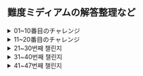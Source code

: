 ## 難度ミディアムの解答整理など

<details>
<summary>01~10番目のチャレンジ</summary>
<div markdown="1-10">

### 2. Get Return Type

> `ReturnType<T>`を内装ジェネリックを使わず具現してみよう。

```ts
// 例
const fn = (v: boolean) => {
    if (v)
      return 1
    else
      return 2
  }
  
  type a = MyReturnType<typeof fn> // should be "1 | 2"
```

```ts
type MyReturnType<T> =  T extends (...args : any[]) => infer R ? R : any;
// 入力されたタイプTが関数であれば関数のリターンタイプが、でないとanyをリターン
// infer Rの応用法として熟知しておくこと
```

<hr />

### 3. Omit

> `Omit<T, K>`を内装ジェネリックを使わず具現してみよう。 
> `T`タイプのすべてのプロパティで`K`を除いてタイプを構成する。

```ts
// 例
interface Todo {
    title: string
    description: string
    completed: boolean
}
  
type TodoPreview = MyOmit<Todo, 'description' | 'title'>
  
const todo: TodoPreview = {
    completed: false,
}
```

```ts
type MyOmit<T, K extends keyof T> = {
    [P in keyof T as P extends K ? never: P ]:T[P];
}
/*
    OmitはPickとExcludeと応用なので
    type MyOmit<T, U extends keyof T> = Pick<T, Exclude<keyof T, U>>;
    として表現できる

    type Pick<T, K extends keyof T> = { [P in K]: T[P] } で
    type Exclude<T, U> = T extends U ? never : T なので
    [P in keyof T as P extends K ? never: P ]:T[P] である。

    Tのキーを持つPをKと比較してマッチすれば無視(never)し、
    そうでない場合はP(Tのキーの略称)をTタイプ内のフィールドで、T[P]を値として設定
    Omitは省略の意味をもつのでTのフィールドの中からKに値するフィールドを省略する
*/
```

<hr />

### 8. Readonly 2

> 二つの要素TとKを持つジェネリック`MyReadonly2<T, K>`を具現してみよう。
> `K`は`T`に属するプロパティで`readonly`、`T`内部の残りの値は`readonly`ではない。

```ts
// 例
interface Todo {
  title: string
  description: string
  completed: boolean
}

const todo: MyReadonly2<Todo, 'title' | 'description'> = {
  title: "Hey",
  description: "foobar",
  completed: false,
}

todo.title = "Hello" // Error: cannot reassign a readonly property
todo.description = "barFoo" // Error: cannot reassign a readonly property
todo.completed = true // OK
```

```ts
// 一回目のトライ
 [P in keyof T as P extends K ? readonly P : P]: T[P] ;
// アプローチは良かったもののreadonlyを直接リターン文には使えない

// 二回目のトライ
type MyReadonly2<T, K = unknown> = {
  readonly [P in keyof T as P extends K ? P : never]: T[P]
} & T
// readonly Pick<T, K>とTの残りを & 演算子で結ぶ
// エラー: Type 'false' does not satisfy the constraint 'true

// 三つ目のトライ 
type MyReadonly2<T, K extends keyof T = keyof T> = {
  // = keyof Tはパタメータが一つだけだった場合の宣言
  [P in keyof T as P extends K ? never : P]: T[P]
  // Excludeでフィルターしたタイプはそのまま維持
} & { 
  readonly [P in K]: T[P] 
  // Pickでフィルターしたタイプ内の属性はreadonlyとして処理
}
```

<hr/>

### 9. Deep Readonly

> 再帰的にサブオブジェクトを持つ一つのオブジェクトを全てreadonly化するジェネリック`DeepReadonly<T>`を具現してみよう。 
> このチャレンジではオブジェクトを扱う方法を学びます。配列、関数、クラスなどは考えなくてもよいでしょう。しかし、自ら多くのケースを想定し、チャレンジしてみましょう。

```ts
// 例
type X = { 
  x: { 
    a: 1
    b: 'hi'
  }
  y: 'hey'
}

type Expected = { 
  readonly x: { 
    readonly a: 1
    readonly b: 'hi'
  }
  readonly y: 'hey' 
}

const todo: DeepReadonly<X> // should be same as `Expected`
```

```ts
type DeepReadonly<T> = {
    readonly [P in keyof T]: keyof T[P] extends undefined ? T[P] : DeepReadonly<T[P]>
} // 再帰を利用し、キーの値ごとに内部に入りreadonly化する(深く入れない場合はundefinedになるので、その場合に再帰から脱出)
```

<hr/>

### 10. Tuple to Union

>  与えられた一つのタプルの値たちをユニオンとしてカバーするジェネリック`TupleToUnion<T>`を具現してみよう。

```ts
// 例
type Arr = ['1', '2', '3']

const a: TupleToUnion<Arr> // expected to be '1' | '2' | '3'
```

```ts
// 一つ目の方法：タプルを展開し、一つずつ取り出す方法(itor式)
type TupleToUnion<T> = T extends unknown[] ? T[number] : never;

// 二つ目の方法：再帰を使った方法
type TupleToUnion<T> = T extends [infer A,...infer B] ? ( A | TupleToUnion<B> ) : never;
```

<hr/>

### 12. Chainable Options

> チェーンナブルオプションは普通Javascriptで使われる。しかし、Typescriptに移す場合はそれを適切にタイプ返還できますか？
> このチャレンジでは二つの関数`option(key, value)`と`get()`を持つオブジェクトやクラスをタイピングするでしょう。
> `option`では与えられたキーと値で現状の構成を拡張でき、`get`を通じて最終結果に接近できます。
> `key`は`string`タイプだけで、`value`はどのタイプでも良いでしょう。

```ts
// 例
declare const config: Chainable

const result = config
  .option('foo', 123)
  .option('name', 'type-challenges')
  .option('bar', { value: 'Hello World' })
  .get()

// expect the type of result to be:
interface Result {
  foo: number
  name: string
  bar: {
    value: string
  }
}
```

```ts
type Chainable<R extends {} = {}> = {
    option<K extends string, V>(key: K, value: V): Chainable<{[P in K]: V} & R>
    // キーであるKはstringだけで、リターンタイプはオブジェクトなので<R extends {}>で定義
    // このジェネリックは再帰してチェイニングするのでリターンタイプとして以前チェーンで生成されたオブジェクトを＆演算子で追加
    get(): R
}
```

<hr/>

### 15. Last of Array

> 与えられた配列`T`の最後の因子を持つジェネリック`Last<T>`を具現してみよう。

```ts
// 例
type arr1 = ['a', 'b', 'c']
type arr2 = [3, 2, 1]

type tail1 = Last<arr1> // expected to be 'c'
type tail2 = Last<arr2> // expected to be 1
```

```ts
// スプレッド構文を使って配列の最後の要素と残りで分け、最後の要素だけリターン
type Last<T extends unknown[]> = T extends [...remains: unknown, last: infer L] ? L : never;
```

<hr />

### 16. Pop

> 与えられた配列`T`から最後の要素を取り除いた配列をリターンするジェネリック`Pop<T>`を具現してみよう。

```ts
// 例
type arr1 = ['a', 'b', 'c', 'd']
type arr2 = [3, 2, 1]

type re1 = Pop<arr1> // expected to be ['a', 'b', 'c']
type re2 = Pop<arr2> // expected to be [3, 2]
```

```ts
// Last of Array問題とは反対に配列を分け、残り(R)をリターン
type Pop<T extends unknown[]> = T extends [...remains: infer R, last: unknown] ? R : never; 
```

<hr />

### 20. Promise.all

> Promiseのような一つのオブジェクトを受け、そのリターン値がPromise状態からリゾルブされた`Promise<T>`のタイプを持つ関数`PromiseAll`のタイプを定義しましょう。

```ts
// 例
const promise1 = Promise.resolve(3);
const promise2 = 42;
const promise3 = new Promise<string>((resolve, reject) => {
  setTimeout(resolve, 100, 'foo');
});

// expected to be `Promise<[number, number, string]>`
const p = Promise.all([promise1, promise2, promise3] as const)
```

```ts
// PromiseAllが持つパラメータvalueはタプル構造の配列なのでreadonlyで処理された[...T]をパラメータとして定義
declare function PromiseAll<T extends unknown[]>(values: readonly [...T]): Promise<{
    [P in keyof T]: T[P] extends Promise<infer R> ? R : T[P]
    // 返還型のPromiseはキーに対しての値(T[P])がもしPromiseならそのPromiseが持つジェネリックのタイプ(infer R)をリターンし、Promiseでない場合はT[P]をリターン
}>
```

<hr />

### 62. Type Lookup

> たまにはユニオン属性でタイプ内部を覗きたい時があります。
> 今回のチャレンジでは`type`のフィールドを持つユニオン`Cat | Dog`内に相応するプロパティを覗いてみましょう。
> 言い直すと、`Dog`タイプを`Lookup<Dog | Cat, 'dog'>`で、`Cat`タイプを`Lookup<Dog | Cat, 'cat'>`で取得してみましょう。

```ts
// 例
interface Cat {
    type: 'cat'
    breeds: 'Abyssinian' | 'Shorthair' | 'Curl' | 'Bengal'
  }
  
  interface Dog {
    type: 'dog'
    breeds: 'Hound' | 'Brittany' | 'Bulldog' | 'Boxer'
    color: 'brown' | 'white' | 'black'
  }
  
  type MyDogType = LookUp<Cat | Dog, 'dog'> // expected to be `Dog`
```

```ts
// Uの内部からデストラクチャリング文法をつかって`type`というキーを持つプロパティだけ持ってきます
// そこでU['type']でフィルター
// U extends { type: 'cat' }かU extends { type: 'dog' }でU(DogかCat)タイプをリターン
type LookUp<U extends { type: string }, T extends U['type']> = U extends { type: T } ? U : never;
```

<hr />

</div>
</details>

<details>
<summary>11~20番目のチャレンジ</summary>
<div markdown="11-20">

### 106. Trim Left

> 与えられた文字列タイプを受け、左側の空欄を消す`TrimLeft<T>`を具現してみよう。

```ts
// 例
type trimed = TrimLeft<'  Hello World  '> // expected to be 'Hello World  '
```

```ts
// 一つ目の方法
type TrimLeft<S extends string> = 
  S extends `${infer First}${infer Rest}` 
  // Sを頭文字と残りで分ける
    ? First extends ' '| '\n' | '\t' 
    // もし頭文字が' '(空欄)、'\n'(改行)、'\t'(タブ)なら
      ? TrimLeft<Rest> : S // 残りの文字をTrimLeftのパラメータとして使って再帰
    : never // 頭文字が空欄、改行、タブではない場合無視

// もっと便利な二つ目の方法
type TrimLeft<S extends string> =  S extends `${' ' | '\n' | '\t'}${infer R}` ? TrimLeft<R> : S
// 最初からFirstの代わりに空欄と改行、タブを探して当て、残りで再帰
```

- **Typescriptの文法内で文字列を扱う方法は使えそうなので(有効性の検証や正規表現など)覚えておこう**

<hr/>

### 108. Trim

> 文字列の左右をなくすジェネリック`Trim<T>`を具現してみよう。

```ts
// 例
type trimed = Trim<'  Hello World  '> // expected to be 'Hello World'
```

```ts
// タイプ正義なしで使用すると長くなってコードが分かりにくいのでLeftとRightを別々に定義し
type TrimLeft<S extends string> = S extends `${' ' | '\n' | '\t'}${infer R}` ? TrimLeft<R> : S;
type TrimRight<S extends string> = S extends  `${infer L}${' ' | '\n' | '\t'}` ? TrimRight<L> : S;
// TrimRightのパラメータとしてTrimLeft<S>のタイプ推論値を使う
type Trim<S extends string> = TrimRight<TrimLeft<S>>;
```

<hr />

### 110. Capitalize

> 残りの文字はそのままで、頭文字だけ大文字になるジェネリック`Capitalize<T>`を具現してみよう。

```ts
// 例
type capitalized = Capitalize<'hello world'> // expected to be 'Hello world'
```

```ts
type Capitalize<S extends string> = S extends `${infer First}${infer Remains}` ? `${Uppercase<First>}${Remains}` : S;
// Typescriptの内装ジェネリック`Uppercase<S>`を使うと残りは前に習った文字の分解式
```

<hr/>

### 116. Replace

> 与えられた文字列`S`内にある`From`文字列を`To`文字列に変えるジェネリック`Replace<S, From, To>`を具現してみよう。

```ts
// 例
type replaced = Replace<'types are fun!', 'fun', 'awesome'> // expected to be 'types are awesome!'
```

```ts
type Replace<S extends string, From extends string, To extends string> 
    = '' extends From // 文字列になんもない場合の例外処理分
        ? S 
        : S extends `${infer Front}${From}${infer Last}` 
        // 文字列の中に`From`があれば`From`を中心として文字列を分ける
            ? `${Front}${To}${Last}` // `From`文字列の部分に`To`文字列を代入してリターン
            : S;
```

- 例外処理はいつも大事。

<hr/>

### 119. ReplaceAll 

> 与えられた文字列`S`の中にある全ての`From`文字列を`To`文字列に変えるジェネリック`ReplaceAll<S, From, To>`を具現してみよう。

```ts
// 例
type replaced = ReplaceAll<'t y p e s', ' ', ''> // expected to be 'types'
```

```ts
type ReplaceAll<S extends string, From extends string, To extends string> 
= From extends '' // 例外処理文
    ? S 
    : S extends `${infer Front}${From}${infer Last}` // ここまで前の問題と同じ方法
        ? `${Front}${To}${ReplaceAll<Last, From, To>}` 
        // 当たりの文字列は前から変えていくので変えた後の残りの文字列をReplaceAllのパラメータとして使う
        : S;
```

<hr />

### 191. Append Argument

> 関数Fnを最初のパラメータに、Aを二番目のパラメータとして使用し、もともと関数であるFnのパラメータにAが加われたオーバーロード関数を生成するジェネリック`AppendArgument<Fn, A>`を具現してみよう。

```ts
// 例
type Fn = (a: number, b: string) => number

type Result = AppendArgument<Fn, boolean> 
// expected be (a: number, b: string, x: boolean) => number
```

```ts
type AppendArgument<Fn, A> 
    = Fn extends (...arg:[...infer Args]) => infer R // 関数のパラメータを配列化してConcatみたいにAを追加
        ? (...arg:[...Args, A]) => R // 与えられた関数のリターンタイプは同じである
        : never
```

<hr />

### 296. Permutation 

> ユニオンで受けたタイプを順列で返還するジェネリック`Permutation<U>`を具現してみよう。

```ts
// 例
type perm = Permutation<'A' | 'B' | 'C'>; // ['A', 'B', 'C'] | ['A', 'C', 'B'] | ['B', 'A', 'C'] | ['B', 'C', 'A'] | ['C', 'A', 'B'] | ['C', 'B', 'A']
```

```ts
type Permutation<T, U = T> 
    = [U] extends [never] // 二番目のパラメータがない場合空の配列をリターン
        ? [] 
        : T extends never // `もう巡回できない場合`とはExcludeで配列に何も存在しない時
            ? [] 
            : [T, ...Permutation<Exclude<U, T>>] // Tを配列に位置させてTとUを除いた残りで再帰
```

- 順列アルゴリズムに関する内容は[このページ](https://minusi.tistory.com/entry/%EC%88%9C%EC%97%B4-%EC%95%8C%EA%B3%A0%EB%A6%AC%EC%A6%98-Permutation-Algorithm)を参照しました。(韓国語ページ)

<hr/>

### 298. Length of String

> 文字列の長さを計算するジェネリック`LengthOfString<S>`を具現してみよう。

```ts
// 例文なし
```

```ts
type SplitString<S> 
  = S extends `${infer First}${infer Remains}` 
    ? [First, ...SplitString<Remains>] // 再帰を使って文字列を一文字ずつ分けて配列化
    : [];
type LengthOfString<S extends string> = SplitString<S>['length']; //　タプルに定義し、タプル内部のlength値を参照
```

<hr/>

### 459. Flatten 

> 配列の中の全ての要素の深さ(Depth)が同じになるジェネリック`Flatten<A>`を具現してみよう。

```ts
// 例
type flatten = Flatten<[1, 2, [3, 4], [[[5]]]]> // [1, 2, 3, 4, 5]
```

```ts
type Flatten<T>  
    = T extends unknown[] 
        ? T extends [infer A, ...infer R] 
            ? [...Flatten<A>, ...Flatten<R>] // 再帰と再帰した結果をスプレッド構文で分ける(Divide)
            : [] 
        : [T]; // 再帰ができない場合は配列にただ一つだけ残っている場合なのでそのままリターン(and Conquer)
```

<hr/>

### 527. Append to object

> インターフェースに新しいフィールドを追加するジェネリックを具現してみよう。このジェネリックは三つのパラメータを持ちます。リターン値は必ず新しいフィールドを持つオブジェクトです。

```ts
// 例
type Test = { id: '1' }
type Result = AppendToObject<Test, 'value', 4> // expected to be { id: '1', value: 4 }
```

```ts
type merge<T> = {
    [P in keyof T]: T[P]
}
type AppendToObject<T, U extends string, V> = merge<{ [key in U]:V } & T>
// Uで与えられたキーでVの値を持つタイプを生成し、元のタイプTを＆演算子で結び、mergeジェネリックで一つのタイプにまとめる
```

<hr/>

</div>
</details>

<details>
<summary>21~30번째 챌린지</summary>
<div markdown="21-30">

### 529. Absolute

> 문자열이나 큰 정수, 정수를 받아 문자열로 된 절대값을 출력하는 제네릭 `Absolute`를 구현하세요.

```ts
// 예시
type Test = -100;
type Result = Absolute<Test>; // expected to be "100"
```

```ts
type Absolute<T extends number | string | bigint> = `${T}` extends `-${infer S}` ? `${S}` : `${T}`;
```

<hr/>

### 531. String to Union

> 제네릭 `StringToUnion<S>`를 구현하세요. 매개변수로 문자열을 갖습니다. 출력은 반드시 입력한 문자열의 철자들이어야 합니다.

```ts
// 예시
type Test = '123';
type Result = StringToUnion<Test>; // expected to be "1" | "2" | "3"
```

```ts
type StringToUnion<T extends string> 
    = T extends `${infer First}${infer Remains}` 
        ? First | StringToUnion<Remains> // 문자열을 나누어 재귀하면서 철자 하나씩 유니온에 추가시킴
        : never
```

<hr />

### 599. Merge

> 두 타입을 하나의 새 타입으로 합치세요. 두번째로 주어진 타입의 키는 첫번째로 주어진 타입을 덮어쓸 수 있습니다.

```ts
// 첫 번째 방법
type CreateMergedType<T> = {
    [P in keyof T]: T[P]
}
type Merge<F, S> = CreateMergedType<{
    [P in keyof F as P extends keyof S ? never : P]: F[P]
    // S 내 키 중에 F 내 키와 같은 키는 반환하지 않는다
} & S>

// 두 번째 방법
type Merge<F, S> = {
    [P in keyof (F & S)] : P extends keyof S // F와 S의 키들을 전부 순회하며 S에 있는 키인지 검사
    ? S[P] // S의 필드를 먼저 채워넣고
    : P extends keyof F 
        ? F[P] // 그 후에 F의 필드를 채워넣음 (공통된 부분은 override 되지 않음)
        : never 
};
```

<hr />

### 610. CamelCase

> KebabCase로 표현된 문자열을 CamelCase로 치환하는 제네릭 `CamelCase<S>`를 구현하세요. 문자열은 `-` 문자로 나누어져 있을 수도 있고, 이 문자로 나누어져있을 경우 해당 문자를 지우고 그 다음에 특수 문자가 아닌 알파벳이 온다면 해당 알파벳을 대문자로 변환하세요.

```ts
// 예시
type result = CamelCase<for-bar-baz> // expected 'forBarBaz'
```

```ts
// 첫 번째 시도: `Expect<Equal<CamelCase<'foo--bar----baz'>, 'foo-Bar---Baz'>>`를 통과하지 못함
type Failed_CamelCase<S> 
    = S extends `${infer Front}-${infer Target}${infer Remains}` // '-' 문자 앞 부분, '-' 문자, '-'의 바로 다음 문자(Target), 나머지로 분리
        ? Target extends Uppercase<Target> // 타겟 문자가 대문자라면
            ? `${Front}-${Target}${CamelCase<Remains>}` // 타겟을 그대로 둔 채로 나머지를 매개변수로 하여 CamelCase로 재귀
            : `${Front}${Uppercase<Target>}${CamelCase<Remains>}` // 대문자가 아니라면 -를 지우고 Uppercase를 적용 후 나머지를 재귀
        : S;

// 두 번째 시도: Capitalize를 사용하여 해결
type CamelCase<S>
    = S extends `${infer Front}${infer Remains}` // 두 부분으로 나누고
        ? Front extends '-' // 앞 문자가 '-'라면
            ? Remains extends Capitalize<Remains> // 나머지 부분이 이미 Capitalize된 문자열인지 확인
                ? `${Front}${CamelCase<Remains>}` // 참이라면 '-'를 없애지 않고 나머지 문자열을 매개변수로 재귀
                : CamelCase<Capitalize<Remains>> // 거짓이라면 '-'를 제거하고 나머지 문자열로 재귀
            : `${Front}${CamelCase<Remains>}` // Capitalize되지 않았다면 '-'를 제거하고 나머지 문자열로 재귀
        : S
```

<hr />

### 612. KebabCase

> 주어진 문자열을 KebabCase로 치환하는 제네릭 `KebabCase<S>`를 구현하세요. 

```ts
// 예시
type result = KebabCase<FooBarBaz> // expected 'for-bar-baz'
```

```ts
type KebabCase<S, T extends string = ''> 
    = S extends `${infer First}${infer Remains}` // 주어진 문자열을 두 부분으로 나누기
        ? First extends Lowercase<First> // 첫 글자가 소문자라면
            ? `${First}${KebabCase<Remains, '-'>}` // 그대로 두고 나머지 부분과 앞에 붙일 '-' 문자를 설정
            : `${T}${Lowercase<First>}${KebabCase<Remains, '-'>}` 
            // First가 대문자라면 소문자로 바꾸고 앞에 '-'를 붙인다
        : S
```

<hr />

### 645. Diff

> `O`와 `O1`의 차집합인 객체를 반환하는 제네릭 `Diff<O, O1>`을 구현하세요.

```ts
// 예시 없음
```

```ts
// Pick과 Exclude를 쓰는 방법
type Diff<O, O1> = Pick<O1 & O, Exclude<keyof O1, keyof O>>

// 이는 Omit으로 줄여 쓸 수 있다
type Diff<O, O1> = Omit<O & O1, keyof (O | O1) >
```

<hr />

### 949. AnyOf

> 파이썬 같은 `any` 함수를 타입 시스템에서 구현하세요. 매개변수로 배열을 받으며 배열 내에 하나라도 `true`값이 있다면 `true`를 리턴합니다. 빈 배열이 주어진다면 `false`를 리턴합니다.

```ts
// 예시
type Sample1 = AnyOf<[1, "", false, [], {}]>; // expected to be true.
type Sample2 = AnyOf<[0, "", false, [], {}]>; // expected to be false.
```

```ts
type AnyOf<T extends readonly any[]> 
    = T[number] extends infer Args | {} // 튜플 T 내에 있는 객체와 요소들을 나눔
        ? Exclude<Args, 0 | '' | [] | false> extends never // 요소들 중에 0, '', [], false는 never처리
            ? false 
            : true
        : false
```

- 참고: 파이썬의 any 함수

```python
def any(iterable): # itarable을 매개변수로 받는 any 함수
    for element in iterable: # itarable 객체를 돌며
        if element: # element가 true라면 True를 리턴
            return True
    return False # 파이썬의 Falsy 오브젝트는 False, None, 0, 0.0, 0L, Oj, "", [], (), {} 가 있다
```


<hr />

### 1042. IsNever

> `T` 타입을 받는 제네릭 `IsNever<T>`를 구현하세요. 타입이 `never`라면 `true`를, 아니라면 `false`를 출력하세요.

```ts
// 예시
type A = IsNever<never>  // expected to be true
type B = IsNever<undefined> // expected to be false
type C = IsNever<null> // expected to be false
type D = IsNever<[]> // expected to be false
type E = IsNever<number> // expected to be false
```

```ts
// type IsNever<T> = T extends never ? true : false; 로 적어서는 안된다
type IsNever<T> = [T] extends [never] ? true : false; 
```

<hr />

### 1097. IsUnion 

> 유니온인 타입 `T`를 받았을 때 `true`를 출력하는 제네릭 `IsUnion<T>`를 구현하세요.

```ts
// 예시
type case1 = IsUnion<string>  // false
type case2 = IsUnion<string|number>  // true
type case3 = IsUnion<[string|number]>  // false
```

```ts
// type IsUnion<T> = T extends infer L | infer R ? true : false;
type IsUnion<T, K = T> 
    = T extends K 
        ? [K] extends [T] 
            ? false 
            : true 
        : never;
```

<hr />

### 1130. ReplaceKeys

> 세 개의 매개변수를 받아 유니온 타입 내의 키들을 바꾸는 제네릭 `ReplaceKeys<U, T, Y>`를 구현하세요.
> 만약 타입에 `Y`로 설정하고자 하는 키가 없다면 건너뛰세요.

```ts
// 예시
type NodeA = {
  type: 'A'
  name: string
  flag: number
}

type NodeB = {
  type: 'B'
  id: number
  flag: number
}

type NodeC = {
  type: 'C'
  name: string
  flag: number
}


type Nodes = NodeA | NodeB | NodeC

type ReplacedNodes = ReplaceKeys<Nodes, 'name' | 'flag', {name: number, flag: string}> 
// {type: 'A', name: number, flag: string} | {type: 'B', id: number, flag: string} | {type: 'C', name: number, flag: string} 
// would replace name from string to number, replace flag from number to string.

type ReplacedNotExistKeys = ReplaceKeys<Nodes, 'name', {aa: number}> 
// {type: 'A', name: never, flag: number} | NodeB | {type: 'C', name: never, flag: number} 
// would replace name to never
```

```ts
type ReplaceKeys<U, T, Y> = {
    [P in keyof U] : P extends T // U의 키들이 T에 존재한다면
        ? P extends keyof Y  // 또한 Y의 키가 P(U의 키들)에 있다면
            ? Y[P] // Y[P]로 키를 설정
            : never // 아니라면 never
        : U[P]; // Y의 키가 없다면 U의 키로 유지
}
```

<hr />

</div>
</details>

<details>
<summary>31~40번째 챌린지</summary>
<div markdown="31-40">

### 1367. Remove Index Signature

> 객체 타입들에서 숫자나 문자열의 키로 접근 가능한 인덱스 시그니처(index signature)를 삭제하는 제네릭 `RemoveIndexSignature<T>`를 구현하세요

```ts
// 예시
type Foo = {
  [key: string]: any;
  foo(): void;
}

type A = RemoveIndexSignature<Foo>  // expected { foo(): void }
```

```ts
// 첫 번째 시도: P가 string이거나 number라면 never를 반환하도록 하였으나 실패
// type RemoveIndexSignature<T> = {
//     [P in keyof T] : P extends [string | number] ? never : T[P];
// }
type RemoveIndexSignature<T> = {
    [P in keyof T as string extends P ? never : number extends P ? never : P]: T[P];
    // 타입을 구성하는 삼항연산자에서는 유니온 타입으로 extends 키워드를 사용할 수 없다
}
```

- 인덱스 시그니처에 관한 내용은 [이 페이지](https://heropy.blog/2020/01/27/typescript/)와 [이 페이지](https://radlohead.gitbook.io/typescript-deep-dive/type-system/index-signatures)에서 확인할 수 있다.

<hr />

### 1978. Percentage Parser

> 제네릭 `Percentage Parser<T>`를 구현하세요. 정규표현식 `/^(\+|\-)?(\d*)?(\%)?$/`에 따라 `T`를 세 파트로 나누세요. 구조는 반드시 [`plus or miuns`, `number`, `unit` ] 이 되어야 합니다. 해당하지 않는다면 빈 문자열로 남겨두세요.

```ts
// 예시
type PString1 = ''
type PString2 = '+85%'
type PString3 = '-85%'
type PString4 = '85%'
type PString5 = '85'

type R1 = PercentageParser<PString1>  // expected ['', '', '']
type R2 = PercentageParser<PString2>  // expected ["+", "85", "%"]
type R3 = PercentageParser<PString3>  // expected ["-", "85", "%"]
type R4 = PercentageParser<PString4>  // expected ["", "85", "%"]
type R5 = PercentageParser<PString5>  // expected ["", "85", ""]
```

```ts
type Sign = '+' | '-';
type Unit = '%'

type PercentageParser<A extends string> 
    = A extends `${Sign}${infer Remains}` // 주어진 문자열 A내에 Sign이 있는지부터 확인
        ? A extends `${infer Sign}${infer Nums}${Unit}` // Remains 내에 '%' 문자가 있는지 확인
            ? [Sign, Nums, Unit] // 있다면 세 부분으로 나누기
            : A extends `${infer Sign}${infer Nums}` // 없다면 Remains가 전부 숫자이므로 
                ? [Sign, Nums, ''] // Unit 부분을 빈 문자열로 리턴
                : A extends `${Sign}` // Sign만 있다면 
                    ? [Sign, '', ''] // Sign만 포함된 배열을 리턴해야하며
                    : ['', '', ''] // 아무것도 없는 빈 배열이라면 빈 문자열만 포함된 해당 배열을 리턴
        : A extends `${infer Nums}${Unit}` // Sign이 없지만 Unit은 포함하는 문자열이라면
            ? ['', Nums, Unit] 
            : ['', A, ''];
```

<hr />

### 2070. Drop Char

> 문자열에서 주어진 문자를 없애는 제네릭 `DropChar<S, C>`를 구현하세요.

```ts
// 예시
type Butterfly = DropChar<' b u t t e r f l y ! ', ' '> // 'butterfly!'
```

```ts
type DropChar<S, C extends string> 
    = S extends `${infer Front}${C}${infer Remains}`
        ? DropChar<`${Front}${Remains}`, C>
        : S
```

<hr />

### 2257. MinusOne (미해결)

> (반드시 양수인) 숫자가 타입으로 주어질 때 1을 빼는 제네릭 `MinusOne<N>`을 구현하세요.

```ts
// 예시
type Zero = MinusOne<1> // 0
type FiftyFour = MinusOne<55> // 54
```

```ts
```

<hr />

### 2595. PickByType

> `T`에서 `U`에 해당하는 타입 셋만 가지는 제네릭 `PickByType<T, U>`를 구현하세요.

```ts
// 예시
type OnlyBoolean = PickByType<{
  name: string
  count: number
  isReadonly: boolean
  isEnable: boolean
}, boolean> // { isReadonly: boolean; isEnable: boolean; }
```

```ts
type PickByType<T, U> = {
    [P in keyof T as T[P] extends U ? P : never]: T[P];
}
```

<hr />

### 2688. StartsWith

> 주어진 문자열 `T`가 정확하게 `U`로 시작하는지 확인하는 제네릭 `StartsWith<T, U>`를 구현하세요.

```ts
type a = StartsWith<'abc', 'ac'> // expected to be false
type b = StartsWith<'abc', 'ab'> // expected to be true
type c = StartsWith<'abc', 'abcd'> // expected to be false
```

```ts
type StartsWith<T extends string, U extends string> = T extends `${U}${infer remains}` ? true : false;
```

### 2693. EndsWith

>주어진 문자열 `T`가 정확하게 `U`로 끝나는지 확인하는 제네릭 `EndsWith<T, U>`를 구현하세요.

```ts
type EndsWith<T extends string, U extends string> = T extends `${infer Front}${U}` ? true : false;
```

### 2757. PartialByKeys 

> 매개변수로 두 타입 `T`와 `K`를 받는 제네릭 `PartialByKeys<T, K>`를 구현하세요. `K`는 타입 `T` 내의 요소이며 반드시 옵셔널로 설정되어야 합니다. `K`가 주어지지 않는다면 제네릭 `Partial<T>`처럼 모든 필드가 옵셔널로 설정되어야 합니다.

```ts
// 예시
interface User {
  name: string
  age: number
  address: string
}

type UserPartialName = PartialByKeys<User, 'name'> // { name?:string; age:number; address:string }
```

```ts
// type result = PartialByKeys<User, 'name'>
// type result = {
//     name?: string;
// } & {
//     age: number;
//     address: string;
// }
// 이렇게 타입이 추론되기 때문에 이 &로 떨어진 타입을 하나로 묶어줄 필요가 있다

type CombineTypes<T> = {
    [P in keyof T] : T[P]
}

type PartialByKeys<T, K = keyof T> = CombineTypes<{ // K에 값이 없다면 모든 키 값을 옵셔널 처리 해야 한다
    [P in keyof T as P extends K ? P : never]?: T[P] // K 값과 동일한 필드를 옵셔널처리
} & {
    [P in keyof T as P extends K ? never: P] : T[P] // K값과 다른 필드를 그대로 두기
}>
```

<hr />

### 2759. RequiredByKeys 

> 매개변수로 두 타입 `T`와 `K`를 받는 제네릭 `RequiredByKeys<T, K>`을 구현하세요. `K`는 타입 `T` 내의 요소이며 반드시 필요한 값으로 설정되어야 합니다. `K`가 주어지지 않는다면 제네릭 `Require<T>`처럼 모든 필드가 반드시 필요한 값으로 설정되어야 합니다.

```ts
// 예시
interface User {
  name?: string
  age?: number
  address?: string
}

type UserPartialName = RequiredByKeys<User, 'name'> // { name: string; age?: number; address?: string }
```

```ts
type CombineType<T> = {
    [P in keyof T] : T[P]
}

type RequiredByKeys<T, K = keyof T> = CombineType<{
    [P in keyof T as P extends K ? P : never] -?: T[P] // 옵셔널 타입을 제거할 때엔 -?를 사용한다
} & {
    [P in keyof T as P extends K ? never: P] : T[P]
}>
```

<hr />

### 2793. Mutable

> 모든 요소가 수정 가능한 객체로 만드는 제네릭 `Mutable<T>`를 구현하세요.

```ts
// 예시
interface Todo {
  readonly title: string
  readonly description: string
  readonly completed: boolean
}

type MutableTodo = Mutable<T> // { title: string; description: string; completed: boolean; }
```

```ts
type Mutable<T> = {
    -readonly [P in keyof T]: T[P] // 옵셔널 체이닝과 같이 readonly로 제거할 때엔 -readonly 키워드를 사용한다.
}
```

</div>
</details>

<details>
<summary>41~47번째 챌린지</summary>
<div markdown="41-47">

### 2852. OmitByType

> 타입 `T`에서 `U` 타입이 아닌 필드로만 구성하는 제네릭 `OmitByType<T, U>`를 구현하세요.

```ts
// 예시
type OmitBoolean = OmitByType<{
  name: string
  count: number
  isReadonly: boolean
  isEnable: boolean
}, boolean> // { name: string; count: number }
```

```ts
type OmitByType<T, U> = {
    [P in keyof T as T[P] extends U ? never : P] : T[P]
} // Omit<T, U>에서 T[P]를 사용하는 것만 다름
```
<hr />

### 2946. ObjectEntries

> 타입 시스템에서 `Object.entries`를 구현하세요.

```ts
// 예시
interface Model {
  name: string;
  age: number;
  locations: string[] | null;
}
type modelEntries = ObjectEntries<Model> // ['name', string] | ['age', number] | ['locations', string[] | null];

```

```ts
// 첫 번째 시도
type ObjectEntries<T> = {
    [P in keyof T]: [P, T[P]]
}
// type result = ObjectEntries<Model>
// type result = { 
//     name: ["name", string];
//     age: ["age", number];
//     locations: ["locations", string[]]; => null은 표시되지 않음
// } => { 키: ["키", 값] }으로 표현됨

// 두 번째 시도
type ObjectEntries<T> = {
    [P in keyof T]: [P, T[P]]
}[keyof T] // T의 키 값으로 순회하며 객체 내 배열(["키", 값])을 꺼냄
// type result = ObjectEntries<Model>
// type result = ["name", string] | ["age", number] | ["locations", string[]]
// 키 "location"의 값으로 string[] 만 출력됨

// 세 번째 시도
type ObjectEntries<T> = {
    -readonly [P in keyof T] -? // 타입 T의 필드값을 전부 Mutable하며 Required한 값으로 변경
    : [P, T[P] extends (infer R | undefined) ? R : never ]  // undefined 값 체크
}[keyof T] 
type result = ObjectEntries<Model>
// null이 표시가 되지 않는 것은 개발 환경 문제 (PlayGround에서는 null이 인식되었음)
```

<hr/>

### 3062. Shift

> 타입 시스템에서 `Array.shift`를 구현하세요.

```ts
// 예시
type Result = Shift<[3, 2, 1]> // [2, 1]
```

```ts
type Shift<T> = T extends [infer First, ...infer Remains] ? Remains : never;
```

<hr/>

### 3188. Tuple to Nested Object 

> 문자열의 타입만 갖는 튜플 `T`와 타입 `U`가 주어졌을때 재귀적으로 객체를 생성하는 제네릭 `TupleToNestedObject<T, U>`를 구현하세요.

```ts
// 예시
type a = TupleToNestedObject<['a'], string> // {a: string}
type b = TupleToNestedObject<['a', 'b'], number> // {a: {b: number}}
type c = TupleToNestedObject<[], boolean> // boolean. if the tuple is empty, just return the U type
```

```ts
type TupleToNestedObject<T, U> 
    = T extends [infer First, ...infer Remains] 
        ? First extends string
            ? { [P in First]:TupleToNestedObject<Remains, U> }
            : never
        : U
// 재귀적으로 배열을 쪼개는 것 까지는 구현했으나 
// 그 이후에 First값이 string인지(key값으로 설정할 배열 내 요소)를 구분하여야 했음
```

<hr/>

### 3192. Reverse

> 타입 시스템에서 `Array.reverse`를 구현하세요.

```ts
// 예시
type a = Reverse<['a', 'b']> // ['b', 'a']
type b = Reverse<['a', 'b', 'c']> // ['c', 'b', 'a']
```

```ts
// 첫 번째 방법: 배열을 세 부분으로 나누는 법
type Reverse<T> 
    = T extends [infer Front, ...infer Remains, infer Last] 
        ? Remains extends [] 
            ? [Last, Front]
            : [Last, ...Reverse<Remains>, Front] 
        : T;

// 두 번째 방법: 배열을 두 부분으로 나누는 법
type Reverse<T> = T extends [infer First, ...infer Remains] 
                    ? [...Reverse<Remains>, First]
                    : [];
```

<hr />

### 3196. Flip Arguments

> 로대쉬의 `_.flip`을 타입 시스템에서 구현하세요. `FlipArguments<T>` 제네릭은 매개변수의 타입이 반대로 된 새 함수를 반환합니다.

```ts
// 예시
type Flipped = FlipArguments<(arg0: string, arg1: number, arg2: boolean) => void> 
// (arg0: boolean, arg1: number, arg2: string) => void
```

```ts
type FlipArguments<T> 
    = T extends (...args: infer P) => infer R 
        ? P extends []
            ? () => R
            : (...args: Reverse<P>) => R 
            // Spread Operation으로 매개변수를 배열로 만들면 이 배열 내 요소들만 뒤집어주면 된다
        : never;

type Reverse<Args> 
  = Args extends [infer First, ...infer Remains] 
    ? [...Reverse<Remains>, First] 
    : []
```

<hr />

### 3243. FlattenDepth

> 주어진 숫자만큼 재귀적으로 배열을 평평하게 만드는 제네릭 `FlattenDepth<T>`를 구현하세요.

```ts
// 예시
type a = FlattenDepth<[1, 2, [3, 4], [[[5]]]], 2> // [1, 2, 3, 4, [5]]. flattern 2 times
type b = FlattenDepth<[1, 2, [3, 4], [[[5]]]]> // [1, 2, 3, 4, [[5]]]. Depth defaults to be 1
```

```ts
// type FlattenDepth<T, U extends number = 1> 
//     = T extends [infer First, ...infer Remains]
//         ? First extends unknown[]
//             ? [First, ...FlattenDepth<Remains, U>] 
//             // Type instantiation is excessively deep and possibly infinite.
//             // 무한루프에 빠져버림
//             : [...FlattenDepth<First, U>, ...FlattenDepth<Remains, U>]
//         : [First, ...FlattenDepth<Remains, U>]

type FlattenDepth<T, K extends number = 1, U extends unknown[] = []> // 무한 루프를 회피하기 위해 빈 배열을 받아 이 배열의 길이를 이용
    = T extends [infer First, ...infer Remains] // 두 부분으로 나누고
        ? First extends unknown[] // 만약 First가 배열이고
            ? U['length'] extends K // 그리고 배열 U의 길이가 K와 같다면 (처음엔 길이가 0이다)
                ? [First, ...FlattenDepth<Remains, K, U>] // 한 번의 flatten 과정이 있었으므로 배열의 나머지 부분으로 재귀
                : [...FlattenDepth<First, K, [0, ...U]>, ...FlattenDepth<Remains, K, U>] 
                // U의 길이가 K와 다르다면 U에 임의로 0을 추가하여 길이를 늘림 (무한루프 탈출을 위함)
            : [First, ...FlattenDepth<Remains, K, U>] // First가 배열이 아니라면 나머지 요소에 배열이 있을 수도 있으니 나머지 요소로 재귀
        : T; // First가 배열이 아니라면 T를 그대로 반환

type result = FlattenDepth<[1, 2, [3, 4], [[[5]]]], 2>;
// [[[5]]]와 같이 배열 내에 하나의 요소만 갖는 2중 이상의 배열을 가진다면 ...FlattenDepth<Remains, K, U>는 실행되지 않을 수도 있다
```

</div>
</details>